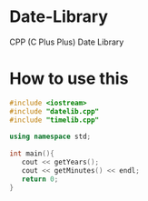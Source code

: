 # Date-Library
CPP (C Plus Plus) Date Library

# How to use this

```CPP
#include <iostream>
#include "datelib.cpp"
#include "timelib.cpp"
 
using namespace std;
 
int main(){
   cout << getYears();
   cout << getMinutes() << endl;
   return 0;
}
```
